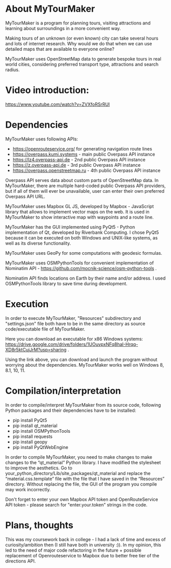 # About MyTourMaker
MyTourMaker is a program for planning tours, visiting attractions and learning about surroundings in a more convenient way. 

Making tours of an unknown (or even known) city can take several hours and lots of internet research. Why would we do that when we can use detailed maps that are available to everyone online?

MyTourMaker uses OpenStreetMap data to generate bespoke tours in real world cities, considering preferred transport type, attractions and search radius.

# Video introduction:
https://www.youtube.com/watch?v=ZVXfoRSrRUI

# Dependencies
MyTourMaker uses following APIs:
- https://openrouteservice.org/ for generating navigation route lines
- https://overpass.kumi.systems - main public Overpass API instance
- https://lz4.overpass-api.de - 2nd public Overpass API instance
- https://z.overpass-api.de - 3rd public Overpass API instance
- https://overpass.openstreetmap.ru - 4th public Overpass API instance

Overpass API serves data about custom parts of OpenStreetMap data. In MyTourMaker, there are multiple hard-coded public Overpass API providers, but if all of them will ever be unavailable, user can enter their own preferred Overpass API URL.

MyTourMaker uses Mapbox GL JS, developed by Mapbox - JavaScript library that allows to implement vector maps on the web. It is used in MyTourMaker to show interactive map with waypoints and a route line.

MyTourMaker has the GUI implemented using PyQt5 - Python implementation of Qt, developed by Riverbank Computing. I chose PyQt5 because it can be executed on both Windows and UNIX-like systems, as well as its diverse functionality.

MyTourMaker uses GeoPy for some computations with geodesic formulas.

MyTourMaker uses OSMPythonTools for convenient implementation of Nominatim API - https://github.com/mocnik-science/osm-python-tools .

Nominatim API finds locations on Earth by their name and/or address. I used OSMPythonTools library to save time during development.

# Execution
In order to execute MyTourMaker, "Resources" subdirectory and "settings.json" file both have to be in the same directory as source code/executable file of MyTourMaker. 

Here you can download an executable for x86 Windows systems: https://drive.google.com/drive/folders/1UOuvpxNFq8haI-Hrqq-XD8r5ktCujJrM?usp=sharing .

Using the link above, you can download and launch the program without worrying about the dependencies. MyTourMaker works well on Windows 8, 8.1, 10, 11.

# Compilation/interpretation
In order to compile/interpret MyTourMaker from its source code, following Python packages and their dependencies have to be installed:
- pip install PyQt5
- pip install qt_material
- pip install OSMPythonTools
- pip install requests
- pip install geopy
- pip install PyQtWebEngine

In order to compile MyTourMaker, you need to make changes to make changes to the “qt_material” Python library. I have modified the stylesheet to improve the aesthetics. Go to your_python_directory/Lib/site_packages/qt_material and replace the “material.css.template” file with the file that I have saved in the “Resources” directory. Without replacing the file, the GUI of the program you compile may work incorrectly.

Don't forget to enter your own Mapbox API token and OpenRouteService API token - please search for "enter.your.token" strings in the code.

# Plans, thoughts
This was my coursework back in college - I had a lack of time and excess of curiosity/ambition then (I still have both in university :)). In my opinion, this led to the need of major code refactoring in the future + possible replacement of Openrouteservice to Mapbox due to better free tier of the directions API.


